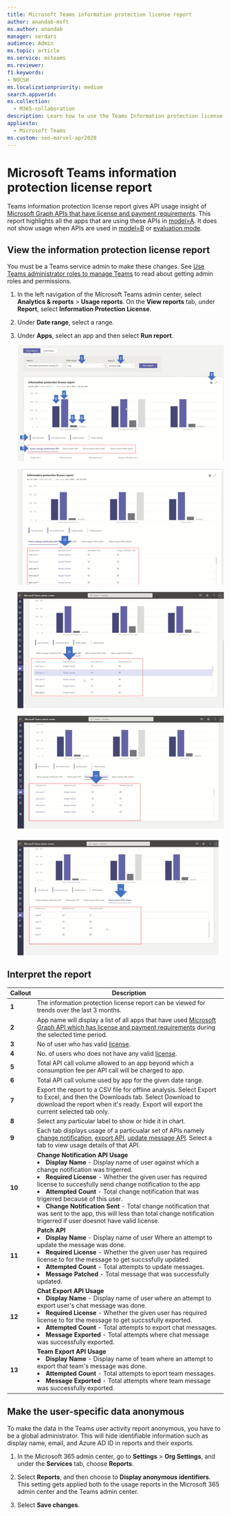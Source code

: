 ```yaml
---
title: Microsoft Teams information protection license report
author: anandab-msft
ms.author: anandab
manager: serdars
audience: Admin
ms.topic: article
ms.service: msteams
ms.reviewer: 
f1.keywords:
- NOCSH
ms.localizationpriority: medium
search.appverid: 
ms.collection: 
  - M365-collaboration
description: Learn how to use the Teams Information protection license report in the Microsoft Teams admin center to see how apps in your organization are using change notification events subscription APIs.
appliesto: 
  - Microsoft Teams
ms.custom: seo-marvel-apr2020
---
```


# Microsoft Teams information protection license report


Teams information protection license report gives API usage insight of [Microsoft Graph APIs that have license and payment requirements](/graph/teams-licenses). This report highlights all the apps that are using these APIs in [model=A](/graph/teams-licenses#modela-requirements). It does not show usage when APIs are used in [model=B](/graph/teams-licenses#modelb-requirements) or [evaluation mode](/graph/teams-licenses#evaluation-mode-default-requirements). 


## View the information protection license report

You must be a Teams service admin to make these changes. See [Use Teams administrator roles to manage Teams](../using-admin-roles.md) to read about getting admin roles and permissions.

1. In the left navigation of the Microsoft Teams admin center, select **Analytics & reports** > **Usage reports**. On the **View reports** tab, under **Report**, select **Information Protection License**.
2. Under **Date range**, select a range.
3. Under **Apps**, select an app and then select **Run report**.

    ![Screenshot of the Teams information protection license report in the Teams admin center with callouts.](../media/teams-info-protection-license-report-chart-with-callouts.png "Screenshot of the Teams information protection license report in the Teams admin center with callouts")
    
    ![Screenshot of the Teams information protection license report in the Teams admin center with callouts.](../media/teams-info-protection-license-report-change-notification-with-callouts.png "Screenshot of the Teams information protection license report in the Teams admin center with callouts")
    
    ![Screenshot of the Teams information protection license report in the Teams admin center with callouts.](../media/teams-info-protection-license-report-patch-api-tab-with-callouts.png "Screenshot of the Teams information protection license report in the Teams admin center with callouts")
    
    ![Screenshot of the Teams information protection license report in the Teams admin center with callouts.](../media/teams-info-protection-license-report-chat-export-api-tab-with-callouts.png "Screenshot of the Teams information protection license report in the Teams admin center with callouts")
    
    ![Screenshot of the Teams information protection license report in the Teams admin center with callouts.](../media/teams-info-protection-license-report-team-export-api-tab-with-callouts.png "Screenshot of the Teams information protection license report in the Teams admin center with callouts")


    

## Interpret the report

|Callout |Description  |
|--------|-------------|
|**1**   |The information protection license report can be viewed for trends over the last 3 months. |
|**2**   |App name will display a list of all apps that have used [Microsoft Graph API which has license and payment requirements](https://docs.microsoft.com/en-us/graph/teams-licenses) during the selected time period.|
|**3**   |No of user who has valid [license](https://docs.microsoft.com/en-us/graph/teams-licenses#required-licenses-for-modela).  |
|**4**   |No. of users who does not have any valid [license](https://docs.microsoft.com/en-us/graph/teams-licenses#required-licenses-for-modela).  |
|**5**   |Total API call volume allowed to an app beyond which a consumption fee per API call will be charged to app. |
|**6**   |Total API call volume used by app for the given date range. |
|**7**   |Export the report to a CSV file for offline analysis. Select Export to Excel, and then the Downloads tab. Select Download to download the report when it's ready. Export will export the current selected tab only.|
|**8**   |Select any particular label to show  or hide it in chart. |
|**9**   |Each tab displays usage of a particualar set of APIs namely [change notification](/graph/api/resources/webhooks?view=graph-rest-1.0), [export API](/microsoftteams/export-teams-content), [update message API](/graph/api/message-update). Select a tab to view usage details of that API. |
|**10**   |**Change Notification API Usage**<li>**Display Name** - Display name of user against which a change notification was trigerred.</li><li>**Required License** - Whether the given user has required license to succesfully send change notification to the app</li><li>**Attempted Count** - Total change notification that was trigerred because of this user.</li><li>**Change Notification Sent** - Total change notification that was sent to the app, this will less than total change notification trigerred if user doesnot have valid license.</li>|
|**11**|**Patch API**<li>**Display Name** - Display name of user Where an attempt to update the message was done.</li> <li>**Required License** - Whether the given user has required license to for the message to get succssfully updated.</li><li>**Attempted Count** - Total attempts to update messages.</li><li>**Message Patched** - Total message that was successfully updated.</li>|
|**12**|**Chat Export API Usage**<li>**Display Name** - Display name of user where an attempt to export user's chat message was done.</li><li>**Required License** - Whether the given user has required license to for the message to get succssfully exported.</li><li>**Attempted Count** - Total attempts to export chat messages.</li><li>**Message Exported** - Total attempts where chat message was successfully exported.</li> |
|**13**|**Team Export API Usage**<li>**Display Name** - Display name of team where an attempt to export that team's message was done.</li><li>**Attempted Count** - Total attempts to eport team messages.</li><li>**Message Exported** - Total attempts where team message was successfully exported.</li> |


## Make the user-specific data anonymous

To make the data in the Teams user activity report anonymous, you have to be a global administrator. This will hide identifiable information such as display name, email, and Azure AD ID in reports and their exports.

1. In the Microsoft 365 admin center, go to **Settings** \> **Org Settings**, and under the **Services** tab, choose **Reports**.
    
2. Select **Reports**, and then choose to **Display anonymous identifiers**. This setting gets applied both to the usage reports in the Microsoft 365 admin center and the Teams admin center.
  
3. Select **Save changes**.